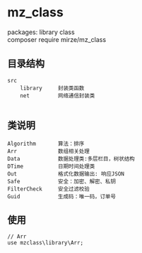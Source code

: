# mz_class
packages:  library class  
composer require mirze/mz_class  

## 目录结构
~~~
src
    library     封装类函数
    net         网络通信封装类
    
~~~

## 类说明
~~~
Algorithm       算法：排序
Arr             数组相关处理
Data            数据处理类:多层栏目，树状结构
DTime           日期时间处理类
Out             格式化数据输出: 响应JSON
Safe            安全：加密、解密、私钥
FilterCheck     安全过滤校验
Guid            生成码：唯一码，订单号

~~~

## 使用
```
// Arr
use mzclass\library\Arr;

```